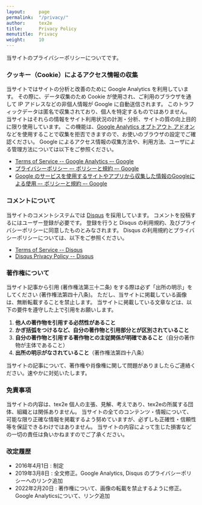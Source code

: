 ```yaml
---
layout:     page
permalink:  "/privacy/"
author:     tex2e
title:      Privacy Policy
menutitle:  Privacy
weight:     10
---
```


当サイトのプライバシーポリシーについてです。

### クッキー（Cookie）によるアクセス情報の収集

当サイトではサイトの分析と改善のために Google Analytics を利用しています。
その際に、データ収集のため Cookie が使用され、ご利用のブラウザを通して IP アドレスなどの非個人情報が Google に自動送信されます。
このトラフィックデータは匿名で収集されており、個人を特定するものではありません。
当サイトはそれらの情報をサイト利用状況の計測・分析、サイトの質の向上目的に限り使用しています。
この機能は、[Google Analytics オプトアウト アドオン](https://tools.google.com/dlpage/gaoptout?hl=ja)などを使用することで収集を拒否できますので、お使いのブラウザの設定でご確認ください。
Google によるアクセス情報の収集方法や、利用方法、ユーザによる管理方法については以下をご参照ください。

- [Terms of Service -- Google Analytics –- Google](https://www.google.com/analytics/terms/jp.html)
- [プライバシーポリシー –- ポリシーと規約 –- Google](https://policies.google.com/privacy?hl=ja&gl=jp)
- [Google のサービスを使用するサイトやアプリから収集した情報のGoogleによる使用 –- ポリシーと規約 –- Google](https://policies.google.com/technologies/partner-sites)


### コメントについて

当サイトのコメントシステムでは [Disqus](https://disqus.com/) を採用しています。
コメントを投稿するにはユーザー登録が必要です。
登録を行うと Disqus の利用規約、及びプライバシーポリシーに同意したものとみなされます。
Disqus の利用規約とプライバシーポリシーについては、以下をご参照ください。

- [Terms of Service -- Disqus](https://help.disqus.com/terms-and-policies/terms-of-service)
- [Disqus Privacy Policy -- Disqus](https://help.disqus.com/terms-and-policies/disqus-privacy-policy)


### 著作権について

当サイト記事から引用 (著作権法第三十二条) をする際は必ず「出所の明示」をしてください (著作権法第四十八条)。
ただし、当サイトに掲載している画像は、無断転載することを禁止します。
当サイトに掲載している文章などは、以下の要件を遵守した上で引用をお願いします。

1. **他人の著作物を引用する必然性があること**
2. **かぎ括弧をつけるなど、自分の著作物と引用部分とが区別されていること**
3. **自分の著作物と引用する著作物との主従関係が明確であること**（自分の著作物が主体であること）
4. **出所の明示がなされていること**（著作権法第四十八条）

当サイトの記事について、著作権や肖像権に関して問題がありましたらご連絡ください。速やかに対処いたします。


### 免責事項

当サイトの内容は、tex2e 個人の主張、見解、考えであり、tex2eの所属する団体、組織とは関係ありません。
当サイトの全てのコンテンツ・情報について、可能な限り正確な情報を掲載するよう努めていますが、必ずしも正確性・信頼性等を保証できるわけではありません。
当サイトの内容によって生じた損害などの一切の責任は負いかねますのでご了承ください。


### 改定履歴
- 2016年4月1日 : 制定
- 2019年3月8日 : 全文修正。Google Analytics, Disqus のプライバシーポリシーへのリンク追加
- 2022年2月20日 : 著作権について、画像の転載を禁止するように修正。Google Analyticsについて、リンク追加

